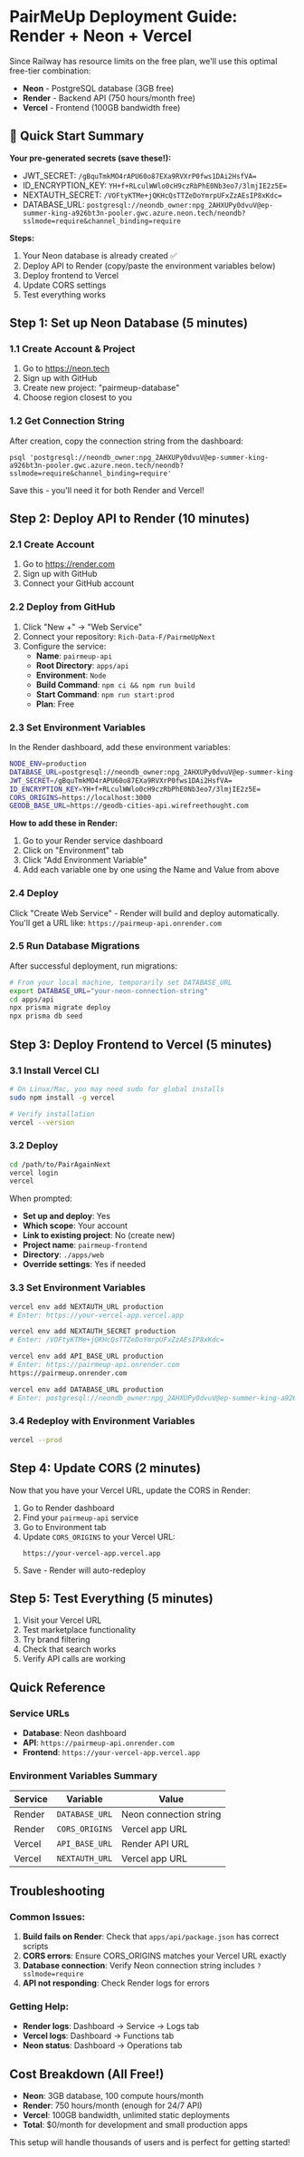 # PairMeUp Deployment Guide: Render + Neon + Vercel

Since Railway has resource limits on the free plan, we'll use this optimal free-tier combination:
- **Neon** - PostgreSQL database (3GB free)
- **Render** - Backend API (750 hours/month free)  
- **Vercel** - Frontend (100GB bandwidth free)

## 🚀 Quick Start Summary

**Your pre-generated secrets (save these!):**
- JWT_SECRET: `/gBquTmkMO4rAPU60o87EXa9RVXrP0fws1DAi2HsfVA=`
- ID_ENCRYPTION_KEY: `YH+f+RLculWWlo0cH9czRbPhE0Nb3eo7/3lmjIE2z5E=`
- NEXTAUTH_SECRET: `/VOFtyKTMe+jQKHcQsTTZeDoYmrpUFxZzAEsIP8xKdc=`
- DATABASE_URL: `postgresql://neondb_owner:npg_2AHXUPy0dvuV@ep-summer-king-a926bt3n-pooler.gwc.azure.neon.tech/neondb?sslmode=require&channel_binding=require`

**Steps:**
1. Your Neon database is already created ✅
2. Deploy API to Render (copy/paste the environment variables below)
3. Deploy frontend to Vercel
4. Update CORS settings
5. Test everything works

## Step 1: Set up Neon Database (5 minutes)

### 1.1 Create Account & Project
1. Go to https://neon.tech
2. Sign up with GitHub
3. Create new project: "pairmeup-database"
4. Choose region closest to you

### 1.2 Get Connection String
After creation, copy the connection string from the dashboard:
```
psql 'postgresql://neondb_owner:npg_2AHXUPy0dvuV@ep-summer-king-a926bt3n-pooler.gwc.azure.neon.tech/neondb?sslmode=require&channel_binding=require'
```

Save this - you'll need it for both Render and Vercel!

## Step 2: Deploy API to Render (10 minutes)

### 2.1 Create Account
1. Go to https://render.com
2. Sign up with GitHub
3. Connect your GitHub account

### 2.2 Deploy from GitHub
1. Click "New +" → "Web Service"
2. Connect your repository: `Rich-Data-F/PairmeUpNext`
3. Configure the service:
   - **Name**: `pairmeup-api`
   - **Root Directory**: `apps/api`
   - **Environment**: `Node`
   - **Build Command**: `npm ci && npm run build`
   - **Start Command**: `npm run start:prod`
   - **Plan**: Free

### 2.3 Set Environment Variables
In the Render dashboard, add these environment variables:

```bash
NODE_ENV=production
DATABASE_URL=postgresql://neondb_owner:npg_2AHXUPy0dvuV@ep-summer-king-a926bt3n-pooler.gwc.azure.neon.tech/neondb?sslmode=require&channel_binding=require
JWT_SECRET=/gBquTmkMO4rAPU60o87EXa9RVXrP0fws1DAi2HsfVA=
ID_ENCRYPTION_KEY=YH+f+RLculWWlo0cH9czRbPhE0Nb3eo7/3lmjIE2z5E=
CORS_ORIGINS=https://localhost:3000
GEODB_BASE_URL=https://geodb-cities-api.wirefreethought.com
```

**How to add these in Render:**
1. Go to your Render service dashboard
2. Click on "Environment" tab
3. Click "Add Environment Variable"
4. Add each variable one by one using the Name and Value from above

### 2.4 Deploy
Click "Create Web Service" - Render will build and deploy automatically.
You'll get a URL like: `https://pairmeup-api.onrender.com`

### 2.5 Run Database Migrations
After successful deployment, run migrations:
```bash
# From your local machine, temporarily set DATABASE_URL
export DATABASE_URL="your-neon-connection-string"
cd apps/api
npx prisma migrate deploy
npx prisma db seed
```

## Step 3: Deploy Frontend to Vercel (5 minutes)

### 3.1 Install Vercel CLI
```bash
# On Linux/Mac, you may need sudo for global installs
sudo npm install -g vercel

# Verify installation
vercel --version
```

### 3.2 Deploy
```bash
cd /path/to/PairAgainNext
vercel login
vercel
```

When prompted:
- **Set up and deploy**: Yes
- **Which scope**: Your account
- **Link to existing project**: No (create new)
- **Project name**: `pairmeup-frontend`
- **Directory**: `./apps/web`
- **Override settings**: Yes if needed

### 3.3 Set Environment Variables
```bash
vercel env add NEXTAUTH_URL production
# Enter: https://your-vercel-app.vercel.app

vercel env add NEXTAUTH_SECRET production
# Enter: /VOFtyKTMe+jQKHcQsTTZeDoYmrpUFxZzAEsIP8xKdc=

vercel env add API_BASE_URL production  
# Enter: https://pairmeup-api.onrender.com
https://pairmeup.onrender.com

vercel env add DATABASE_URL production
# Enter: postgresql://neondb_owner:npg_2AHXUPy0dvuV@ep-summer-king-a926bt3n-pooler.gwc.azure.neon.tech/neondb?sslmode=require&channel_binding=require
```

### 3.4 Redeploy with Environment Variables
```bash
vercel --prod
```

## Step 4: Update CORS (2 minutes)

Now that you have your Vercel URL, update the CORS in Render:

1. Go to Render dashboard
2. Find your `pairmeup-api` service
3. Go to Environment tab
4. Update `CORS_ORIGINS` to your Vercel URL:
   ```
   https://your-vercel-app.vercel.app
   ```
5. Save - Render will auto-redeploy

## Step 5: Test Everything (5 minutes)

1. Visit your Vercel URL
2. Test marketplace functionality
3. Try brand filtering
4. Check that search works
5. Verify API calls are working

## Quick Reference

### Service URLs
- **Database**: Neon dashboard
- **API**: `https://pairmeup-api.onrender.com`
- **Frontend**: `https://your-vercel-app.vercel.app`

### Environment Variables Summary

| Service | Variable | Value |
|---------|----------|--------|
| Render | `DATABASE_URL` | Neon connection string |
| Render | `CORS_ORIGINS` | Vercel app URL |
| Vercel | `API_BASE_URL` | Render API URL |
| Vercel | `NEXTAUTH_URL` | Vercel app URL |

## Troubleshooting

### Common Issues:
1. **Build fails on Render**: Check that `apps/api/package.json` has correct scripts
2. **CORS errors**: Ensure CORS_ORIGINS matches your Vercel URL exactly
3. **Database connection**: Verify Neon connection string includes `?sslmode=require`
4. **API not responding**: Check Render logs for errors

### Getting Help:
- **Render logs**: Dashboard → Service → Logs tab
- **Vercel logs**: Dashboard → Functions tab
- **Neon status**: Dashboard → Operations tab

## Cost Breakdown (All Free!)
- **Neon**: 3GB database, 100 compute hours/month
- **Render**: 750 hours/month (enough for 24/7 API)
- **Vercel**: 100GB bandwidth, unlimited static deployments
- **Total**: $0/month for development and small production apps

This setup will handle thousands of users and is perfect for getting started!
